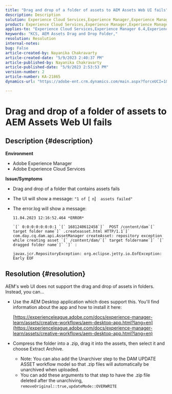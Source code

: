 ```yaml
---
title: "Drag and drop of a folder of assets to AEM Assets Web UI fails"
description: Description
solution: Experience Cloud Services,Experience Manager,Experience Manager as a Cloud Service
product: Experience Cloud Services,Experience Manager,Experience Manager as a Cloud Service
applies-to: "Experience Cloud Services,Experience Manager 6.4,Experience Manager Assets,Experience Manager as a Cloud Service,Experience Manager 6.5"
keywords: "KCS, AEM Assets Drag and Drop Folder,"
resolution: Resolution
internal-notes: 
bug: False
article-created-by: Nayanika Chakravarty
article-created-date: "5/9/2023 2:40:37 PM"
article-published-by: Nayanika Chakravarty
article-published-date: "5/9/2023 2:53:53 PM"
version-number: 2
article-number: KA-21865
dynamics-url: "https://adobe-ent.crm.dynamics.com/main.aspx?forceUCI=1&pagetype=entityrecord&etn=knowledgearticle&id=7b221c72-77ee-ed11-8849-6045bd006079"

---
```

# Drag and drop of a folder of assets to AEM Assets Web UI fails

## Description {#description}


<b>Environment</b>

- Adobe Experience Manager
- Adobe Experience Cloud Services


<b>Issue/Symptoms</b>

- Drag and drop of a folder that contains assets fails
- The UI will show a message: `"1 of `[` n`]`  assets failed"`
- The error.log will show a message:

    ```
    11.04.2023 12:16:52.464 *ERROR* 
        
    `[` 0:0:0:0:0:0:0:1 `[` 1681240612458`]`  POST /content/dam`[` target folder name`]` .createasset.html HTTP/1.1`]`  com.day.cq.dam.api.AssetManager createAsset: repository exception while creating asset `[` /content/dam/`[` target foldername`]` `[` dragged folder name`]` `]` :
        
    javax.jcr.RepositoryException: org.eclipse.jetty.io.EofException: Early EOF
    ```



## Resolution {#resolution}


AEM's web UI does not support the drag and drop of assets in folders. Instead, you can...

- Use the AEM Desktop application which does support this. You'll find information about the app and how to install it here:

    [https://experienceleague.adobe.com/docs/experience-manager-learn/assets/creative-workflows/aem-desktop-app.html?lang=en](https://experienceleague.adobe.com/docs/experience-manager-learn/assets/creative-workflows/aem-desktop-app.html?lang=en)
- Compress the folder into a .zip, drag it into the assets, then select it and choose Extract Archive. 
    - Note: You can also add the Unarchiver step to the DAM UPDATE ASSET workflow model so that .zip files will automatically be unarchived when uploaded.
    - You can add these arguments to that step to have the .zip file deleted after the unarchiving, `removeOriginal::true,updateMode::OVERWRITE`

